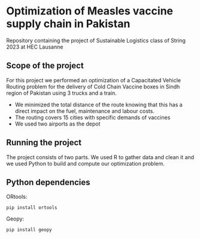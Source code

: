 # Optimization of Measles vaccine supply chain in Pakistan
Repository containing the project of Sustainable Logistics class of String 2023 at HEC Lausanne

## Scope of the project

For this project we performed an optimization of a Capacitated Vehicle Routing problem for the delivery of Cold Chain Vaccine boxes in Sindh region of Pakistan using 3 trucks and a train.
- We minimized the total distance of the route knowing that this has a direct impact on the fuel, maintenance and labour costs.
- The routing covers 15 cities with specific demands of vaccines
- We used two airports as the depot

## Running the project
The project consists of two parts. We used R to gather data and clean it and we used Python to build and compute our optimization problem.


## Python dependencies
ORtools:
```
pip install ortools
```
Geopy:
```
pip install geopy
```
